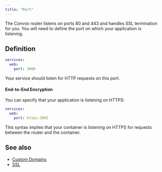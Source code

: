 ```yaml
---
title: "Port"
---
```


The Convox router listens on ports 80 and 443 and handles SSL termination for you. You will need to define the port on which your application is listening.

## Definition

```yaml
services:
  web:
    port: 3000
```

Your service should listen for HTTP requests on this port.

#### End-to-End Encryption

You can specify that your application is listening on HTTPS:

```yaml
services:
  web:
    port: https:3001
```

This syntax implies that your container is listening on HTTPS for requests between the router and the container.

## See also

- [Custom Domains](/docs/custom-domains)
- [SSL](/docs/ssl)
